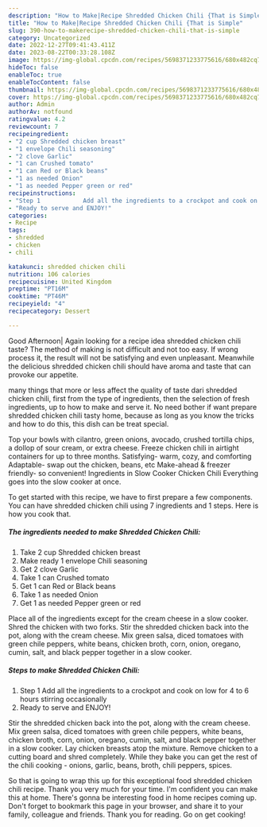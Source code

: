 ```yaml
---
description: "How to Make|Recipe Shredded Chicken Chili {That is Simple"
title: "How to Make|Recipe Shredded Chicken Chili {That is Simple"
slug: 390-how-to-makerecipe-shredded-chicken-chili-that-is-simple
category: Uncategorized
date: 2022-12-27T09:41:43.411Z
date: 2023-08-22T00:33:28.108Z
image: https://img-global.cpcdn.com/recipes/5698371233775616/680x482cq70/shredded-chicken-chili-recipe-main-photo.jpg
hideToc: false
enableToc: true
enableTocContent: false
thumbnail: https://img-global.cpcdn.com/recipes/5698371233775616/680x482cq70/shredded-chicken-chili-recipe-main-photo.jpg
cover: https://img-global.cpcdn.com/recipes/5698371233775616/680x482cq70/shredded-chicken-chili-recipe-main-photo.jpg
author: Admin
authorAv: notfound
ratingvalue: 4.2
reviewcount: 7
recipeingredient:
- "2 cup Shredded chicken breast"
- "1 envelope Chili seasoning"
- "2 clove Garlic"
- "1 can Crushed tomato"
- "1 can Red or Black beans"
- "1 as needed Onion"
- "1 as needed Pepper green or red"
recipeinstructions:
- "Step 1            Add all the ingredients to a crockpot and cook on low for 4 to 6 hours stirring occasionally"
- "Ready to serve and ENJOY!"
categories:
- Recipe
tags:
- shredded
- chicken
- chili

katakunci: shredded chicken chili 
nutrition: 106 calories
recipecuisine: United Kingdom
preptime: "PT16M"
cooktime: "PT46M"
recipeyield: "4"
recipecategory: Dessert

---
```



Good Afternoon| Again looking for a recipe idea shredded chicken chili taste? The method of making is not difficult and not too easy. If wrong process it, the result will not be satisfying and even unpleasant. Meanwhile the delicious shredded chicken chili should have aroma and taste that can provoke our appetite.






many things that more or less affect the quality of taste dari shredded chicken chili, first from the type of ingredients, then the selection of fresh ingredients, up to how to make and serve it. No need bother if want prepare shredded chicken chili tasty home, because as long as you know the tricks and how to do this, this dish can be treat special.


Top your bowls with cilantro, green onions, avocado, crushed tortilla chips, a dollop of sour cream, or extra cheese. Freeze chicken chili in airtight containers for up to three months. Satisfying- warm, cozy, and comforting Adaptable- swap out the chicken, beans, etc Make-ahead &amp; freezer friendly- so convenient! Ingredients in Slow Cooker Chicken Chili Everything goes into the slow cooker at once.


To get started with this recipe, we have to first prepare a few components. You can have shredded chicken chili using 7 ingredients and 1 steps. Here is how you cook that.

<!--inarticleads1-->

##### The ingredients needed to make Shredded Chicken Chili:

1. Take 2 cup Shredded chicken breast
1. Make ready 1 envelope Chili seasoning
1. Get 2 clove Garlic
1. Take 1 can Crushed tomato
1. Get 1 can Red or Black beans
1. Take 1 as needed Onion
1. Get 1 as needed Pepper green or red


Place all of the ingredients except for the cream cheese in a slow cooker. Shred the chicken with two forks. Stir the shredded chicken back into the pot, along with the cream cheese. Mix green salsa, diced tomatoes with green chile peppers, white beans, chicken broth, corn, onion, oregano, cumin, salt, and black pepper together in a slow cooker. 

<!--inarticleads2-->

##### Steps to make Shredded Chicken Chili:

1. Step 1            Add all the ingredients to a crockpot and cook on low for 4 to 6 hours stirring occasionally
1. Ready to serve and ENJOY!

Stir the shredded chicken back into the pot, along with the cream cheese. Mix green salsa, diced tomatoes with green chile peppers, white beans, chicken broth, corn, onion, oregano, cumin, salt, and black pepper together in a slow cooker. Lay chicken breasts atop the mixture. Remove chicken to a cutting board and shred completely. While they bake you can get the rest of the chili cooking - onions, garlic, beans, broth, chili peppers, spices. 

So that is going to wrap this up for this exceptional food shredded chicken chili recipe. Thank you very much for your time. I'm confident you can make this at home. There's gonna be interesting food in home recipes coming up. Don't forget to bookmark this page in your browser, and share it to your family, colleague and friends. Thank you for reading. Go on get cooking!

